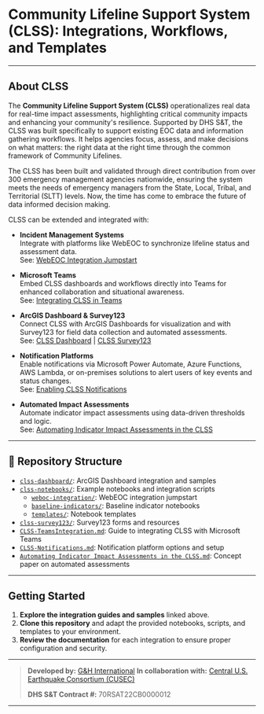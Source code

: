 # Community Lifeline Support System (CLSS): Integrations, Workflows, and Templates

---

## About CLSS

The **Community Lifeline Support System (CLSS)**  operationalizes real data for real-time impact assessments, highlighting critical community impacts and enhancing your community's resilience. Supported by DHS S&T, the CLSS was built specifically to support existing EOC data and information gathering workflows. It helps agencies focus, assess, and make decisions on what matters: the right data at the right time through the common framework of Community Lifelines.

The CLSS has been built and validated through direct contribution from over 300 emergency management agencies nationwide, ensuring the system meets the needs of emergency managers from the State, Local, Tribal, and Territorial (SLTT) levels. Now, the time has come to embrace the future of data informed decision making.


CLSS can be extended and integrated with:

- **Incident Management Systems**  
  Integrate with platforms like WebEOC to synchronize lifeline status and assessment data.  
  See: [WebEOC Integration Jumpstart](clss-notebooks/weboc-integration/README.md)

- **Microsoft Teams**  
  Embed CLSS dashboards and workflows directly into Teams for enhanced collaboration and situational awareness.  
  See: [Integrating CLSS in Teams](CLSS-TeamsIntegration.md)

- **ArcGIS Dashboard & Survey123**  
  Connect CLSS with ArcGIS Dashboards for visualization and with Survey123 for field data collection and automated assessments.  
  See: [CLSS Dashboard](clss-dashboard/readme.md) | [CLSS Survey123](clss-survey123/)

- **Notification Platforms**  
  Enable notifications via Microsoft Power Automate, Azure Functions, AWS Lambda, or on-premises solutions to alert users of key events and status changes.  
  See: [Enabling CLSS Notifications](CLSS-Notifications.md)

- **Automated Impact Assessments**  
  Automate indicator impact assessments using data-driven thresholds and logic.  
  See: [Automating Indicator Impact Assessments in the CLSS](Automating%20Indicator%20Impact%20Assessments%20in%20the%20CLSS.md)

---

## 📂 Repository Structure

- [`clss-dashboard/`](clss-dashboard/readme.md): ArcGIS Dashboard integration and samples
- [`clss-notebooks/`](clss-notebooks/README.md): Example notebooks and integration scripts
  - [`weboc-integration/`](clss-notebooks/weboc-integration/README.md): WebEOC integration jumpstart
  - [`baseline-indicators/`](clss-notebooks/baseline-indicators/): Baseline indicator notebooks
  - [`templates/`](clss-notebooks/templates/): Notebook templates
- [`clss-survey123/`](clss-survey123/): Survey123 forms and resources
- [`CLSS-TeamsIntegration.md`](CLSS-TeamsIntegration.md): Guide to integrating CLSS with Microsoft Teams
- [`CLSS-Notifications.md`](CLSS-Notifications.md): Notification platform options and setup
- [`Automating Indicator Impact Assessments in the CLSS.md`](Automating%20Indicator%20Impact%20Assessments%20in%20the%20CLSS.md): Concept paper on automated assessments

---

## Getting Started

1. **Explore the integration guides and samples** linked above.
2. **Clone this repository** and adapt the provided notebooks, scripts, and templates to your environment.
3. **Review the documentation** for each integration to ensure proper configuration and security.

---


> **Developed by:** [G&H International](https://ghinternational.com/)  **In collaboration with:** [Central U.S. Earthquake Consortium (CUSEC)](https://cusec.org/)
>
> **DHS S&T Contract #:** 70RSAT22CB0000012


---
